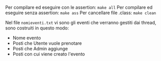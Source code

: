 Per compilare ed eseguire con le assertion: `make all`
Per compilare ed eseguire senza assertion: `make ass`
Per cancellare file .class: `make clean`

Nel file `nomieventi.txt` vi sono gli eventi che verranno gestiti dai thread, sono costruiti in questo modo:

* Nome evento
* Posti che Utente vuole prenotare
* Posti che Admin aggiunge
* Posti con cui viene creato l'evento
